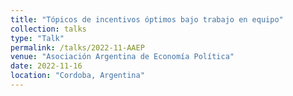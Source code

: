 ```yaml
---
title: "Tópicos de incentivos óptimos bajo trabajo en equipo"
collection: talks
type: "Talk"
permalink: /talks/2022-11-AAEP
venue: "Asociación Argentina de Economía Política"
date: 2022-11-16
location: "Cordoba, Argentina"
---
```

